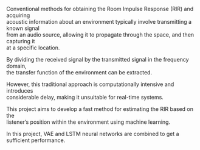 Conventional methods for obtaining the Room Impulse Response (RIR) and acquiring  
acoustic information about an environment typically involve transmitting a known signal  
from an audio source, allowing it to propagate through the space, and then capturing it  
at a specific location.  

By dividing the received signal by the transmitted signal in the frequency domain,  
the transfer function of the environment can be extracted.  

However, this traditional approach is computationally intensive and introduces  
considerable delay, making it unsuitable for real-time systems.  

This project aims to develop a fast method for estimating the RIR based on the  
listener’s position within the environment using machine learning. 

In this project, VAE and LSTM neural networks are combined to get a sufficient 
performance.
